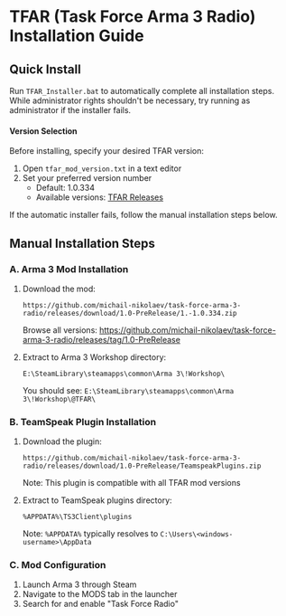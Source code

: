 # TFAR (Task Force Arma 3 Radio) Installation Guide

## Quick Install
Run `TFAR_Installer.bat` to automatically complete all installation steps. While administrator rights shouldn't be necessary, try running as administrator if the installer fails.

#### Version Selection
Before installing, specify your desired TFAR version:
1. Open `tfar_mod_version.txt` in a text editor
2. Set your preferred version number
   - Default: 1.0.334
   - Available versions: [TFAR Releases](https://github.com/michail-nikolaev/task-force-arma-3-radio/releases/download/1.0-PreRelease/1.-1.0.334.zip)

If the automatic installer fails, follow the manual installation steps below.

## Manual Installation Steps

### A. Arma 3 Mod Installation
1. Download the mod:
   ```
   https://github.com/michail-nikolaev/task-force-arma-3-radio/releases/download/1.0-PreRelease/1.-1.0.334.zip
   ```
   Browse all versions: https://github.com/michail-nikolaev/task-force-arma-3-radio/releases/tag/1.0-PreRelease

2. Extract to Arma 3 Workshop directory:
   ```
   E:\SteamLibrary\steamapps\common\Arma 3\!Workshop\
   ```
   You should see: `E:\SteamLibrary\steamapps\common\Arma 3\!Workshop\@TFAR\`

### B. TeamSpeak Plugin Installation
1. Download the plugin:
   ```
   https://github.com/michail-nikolaev/task-force-arma-3-radio/releases/download/1.0-PreRelease/TeamspeakPlugins.zip
   ```
   Note: This plugin is compatible with all TFAR mod versions

2. Extract to TeamSpeak plugins directory:
   ```
   %APPDATA%\TS3Client\plugins
   ```
   Note: `%APPDATA%` typically resolves to `C:\Users\<windows-username>\AppData`

### C. Mod Configuration
1. Launch Arma 3 through Steam
2. Navigate to the MODS tab in the launcher
3. Search for and enable "Task Force Radio"
